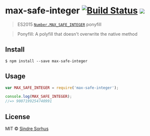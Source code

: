 # max-safe-integer [![Build Status](https://travis-ci.org/sindresorhus/max-safe-integer.svg?branch=master)](https://travis-ci.org/sindresorhus/max-safe-integer) [![](https://img.shields.io/badge/status-unicorn-ff69b4.svg)](https://youtu.be/RW6Lp3Y3Vxs?t=16)

> ES2015 [`Number.MAX_SAFE_INTEGER`](https://developer.mozilla.org/en-US/docs/Web/JavaScript/Reference/Global_Objects/Number/MAX_SAFE_INTEGER) ponyfill

> Ponyfill: A polyfill that doesn't overwrite the native method


## Install

```
$ npm install --save max-safe-integer
```


## Usage

```js
var MAX_SAFE_INTEGER = require('max-safe-integer');

console.log(MAX_SAFE_INTEGER);
//=> 9007199254740991
```


## License

MIT © [Sindre Sorhus](http://sindresorhus.com)
